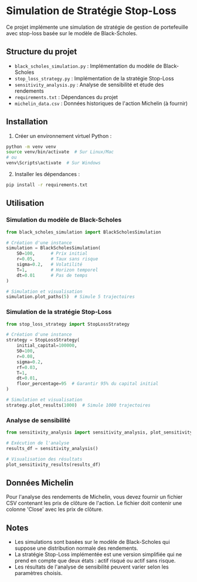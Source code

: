 # Simulation de Stratégie Stop-Loss

Ce projet implémente une simulation de stratégie de gestion de portefeuille avec stop-loss basée sur le modèle de Black-Scholes.

## Structure du projet

- `black_scholes_simulation.py` : Implémentation du modèle de Black-Scholes
- `stop_loss_strategy.py` : Implémentation de la stratégie Stop-Loss
- `sensitivity_analysis.py` : Analyse de sensibilité et étude des rendements
- `requirements.txt` : Dépendances du projet
- `michelin_data.csv` : Données historiques de l'action Michelin (à fournir)

## Installation

1. Créer un environnement virtuel Python :
```bash
python -m venv venv
source venv/bin/activate  # Sur Linux/Mac
# ou
venv\Scripts\activate  # Sur Windows
```

2. Installer les dépendances :
```bash
pip install -r requirements.txt
```

## Utilisation

### Simulation du modèle de Black-Scholes

```python
from black_scholes_simulation import BlackScholesSimulation

# Création d'une instance
simulation = BlackScholesSimulation(
    S0=100,      # Prix initial
    r=0.05,      # Taux sans risque
    sigma=0.2,   # Volatilité
    T=1,         # Horizon temporel
    dt=0.01      # Pas de temps
)

# Simulation et visualisation
simulation.plot_paths(5)  # Simule 5 trajectoires
```

### Simulation de la stratégie Stop-Loss

```python
from stop_loss_strategy import StopLossStrategy

# Création d'une instance
strategy = StopLossStrategy(
    initial_capital=100000,
    S0=100,
    r=0.08,
    sigma=0.2,
    rf=0.03,
    T=1,
    dt=0.01,
    floor_percentage=95  # Garantir 95% du capital initial
)

# Simulation et visualisation
strategy.plot_results(1000)  # Simule 1000 trajectoires
```

### Analyse de sensibilité

```python
from sensitivity_analysis import sensitivity_analysis, plot_sensitivity_results

# Exécution de l'analyse
results_df = sensitivity_analysis()

# Visualisation des résultats
plot_sensitivity_results(results_df)
```

## Données Michelin

Pour l'analyse des rendements de Michelin, vous devez fournir un fichier CSV contenant les prix de clôture de l'action. Le fichier doit contenir une colonne 'Close' avec les prix de clôture.

## Notes

- Les simulations sont basées sur le modèle de Black-Scholes qui suppose une distribution normale des rendements.
- La stratégie Stop-Loss implémentée est une version simplifiée qui ne prend en compte que deux états : actif risqué ou actif sans risque.
- Les résultats de l'analyse de sensibilité peuvent varier selon les paramètres choisis. 